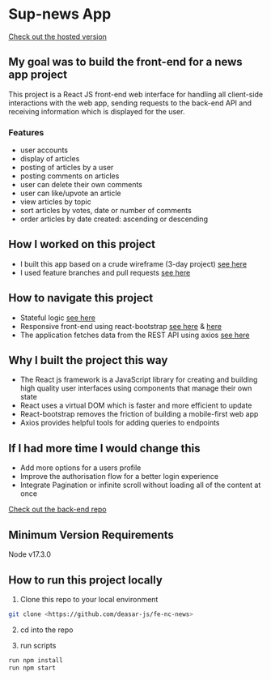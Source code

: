 # Sup-news App

[Check out the hosted version](https://stoic-austin-6977f9.netlify.app/)

## My goal was to build the front-end for a news app project

This project is a React JS front-end web interface for handling all client-side interactions with the web app, sending requests to the back-end API and receiving information which is displayed for the user.

### Features

- user accounts
- display of articles
- posting of articles by a user
- posting comments on articles
- user can delete their own comments
- user can like/upvote an article
- view articles by topic
- sort articles by votes, date or number of comments
- order articles by date created: ascending or descending

## How I worked on this project

- I built this app based on a crude wireframe (3-day project) [see here](https://user-images.githubusercontent.com/86922213/162637697-c32f36db-81d5-4d81-bb59-d9495cac4f92.png)
- I used feature branches and pull requests [see here](https://user-images.githubusercontent.com/86922213/162637691-24fdf503-3b43-4384-90d4-29563da96881.png)

## How to navigate this project

- Stateful logic [see here](https://user-images.githubusercontent.com/86922213/162637694-99b591bb-6cbc-410e-a3b7-b2608d84c276.png)
- Responsive front-end using react-bootstrap [see here](https://user-images.githubusercontent.com/86922213/162637692-aa6151e1-78f3-491e-adad-0040ec929684.png) & [here](https://user-images.githubusercontent.com/86922213/162637708-3a441a6f-a586-4219-98b6-7bacf9978ee5.png)
- The application fetches data from the REST API using axios [see here](https://user-images.githubusercontent.com/86922213/162637690-3c88ddc2-1eea-4c39-99fc-c4b282af846c.png)

## Why I built the project this way

- The React js framework is a JavaScript library for creating and building high quality user interfaces using components that manage their own state
- React uses a virtual DOM which is faster and more efficient to update
- React-bootstrap removes the friction of building a mobile-first web app
- Axios provides helpful tools for adding queries to endpoints

## If I had more time I would change this

- Add more options for a users profile
- Improve the authorisation flow for a better login experience
- Integrate Pagination or infinite scroll without loading all of the content at once

[Check out the back-end repo](https://github.com/deasar-js/nc-news)

## Minimum Version Requirements

Node v17.3.0

## How to run this project locally

1. Clone this repo to your local environment
```bash
git clone <https://github.com/deasar-js/fe-nc-news>
```
2. cd into the repo

3. run scripts
```bash
run npm install
run npm start
```
